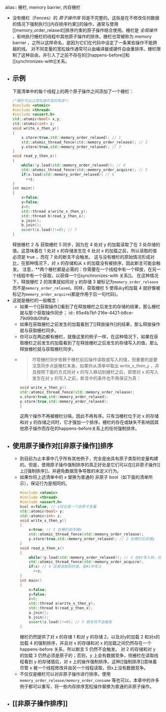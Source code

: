 alias:: 栅栏, memory barrier, 内存栅栏

- 没有栅栏（Fences）的 *原子操作库* 将是不完整的。这些是在不修改任何数据的情况下强制执行[[内存排序约束]]的操作，通常与使用[[memory_order_relaxed]]排序约束的原子操作结合使用。栅栏是 *全局操作* ，影响执行栅栏的线程中其他原子操作的排序。栅栏也常被称为 memory barrier ，之所以这样命名，是因为它们在代码中设定了一条某些操作不能跨越的线。
  对不同变量的宽松操作通常可以由编译器或硬件自由重排序。栅栏限制了这种自由，并引入了之前不存在的[[happens-before]]和[[synchronizes-with]]关系。
- ## 示例
  下面清单中的每个线程上的两个原子操作之间添加了一个栅栏：
  ``` cpp
  /*栅栏可以让宽松操作变的有序*/
  #include <atomic>
  #include <thread>
  #include <assert.h>
  std::atomic<bool> x,y;
  std::atomic<int> z;
  void write_x_then_y()
  {
      x.store(true,std::memory_order_relaxed); // 1
      std::atomic_thread_fence(std::memory_order_release); // 2
      y.store(true,std::memory_order_relaxed); // 3
  }
  void read_y_then_x()
  {
      while(!y.load(std::memory_order_relaxed)); // 4
      std::atomic_thread_fence(std::memory_order_acquire); // 5
      if(x.load(std::memory_order_relaxed)) // 6
      	++z;
  }
  int main()
  {
      x=false;
      y=false;
      z=0;
      std::thread a(write_x_then_y);
      std::thread b(read_y_then_x);
      a.join();
      b.join();
      assert(z.load()!=0); // 7
  }
  ```
  释放栅栏 2 与 获取栅栏 5 同步，因为在 4 处对 y 的加载读取了在 3 处存储的值。这意味着在 1 处对 x 的存储发生在 6 处对 x 的加载之前，所以读取的值必须是 true ，而在 7 处的断言不会触发。
  这与没有栅栏的原始情况形成对比，在那种情况下，对 x 的存储和从 x 的加载没有被排序，因此断言可能会触发。
  注意，**两个栅栏都是必需的：你需要在一个线程中有一个释放，在另一个线程中有一个获取，以获得一个[[synchronizes-with 关系]]。
  在这种情况下，释放栅栏 2 的效果就如同对 y 的存储 3 被标记为`memory_order_release`而不是`memory_order_relaxed`。同样，获取栅栏 5 使得从y的加载 4 就好像被标记为`memory_order_acquire`(都是作用于后一句代码)。
- 这就是栅栏的一般概念：
	- 如果一个[[获取操作]]看到了在释放栅栏之后发生的存储的结果，那么栅栏就与那个获取操作同步；
	  id:: 65e4b7bf-216e-4421-b8ce-79d99db0fdfa
	- 如果在获取栅栏之前发生的加载看到了[[释放操作]]的结果，那么释放操作就与获取栅栏同步。
	- 你可以在两边都有栅栏，就像这里的例子一样，在这种情况下，如果在获取栅栏之前发生的加载看到了在释放栅栏之后发生的存储写入的值，那么释放栅栏就与获取栅栏同步。
	- >尽管栅栏同步依赖于栅栏前后操作读取或写入的值，但重要的是要注意同步点是栅栏本身。如果你从清单中取出 write_x_then_y ，并且按照下面的方式将对 x 的写入移动到栅栏之后，即使对 x 的写入发生在对 y 的写入之前，断言中的条件也不再保证为真：
	  ``` cpp
	  void write_x_then_y()
	  std::atomic_thread_fence(std::memory_order_release);
	  x.store(true,std::memory_order_relaxed);
	  y.store(true,std::memory_order_relaxed);
	  }
	  ```
	  这两个操作不再被栅栏分隔，因此不再有序。只有当栅栏位于对 x 的存储和对 y 的存储之间时，它才强加一个排序。栅栏的存在或缺失不影响因其他原子操作而存在的happens-before关系上的任何强制排序。
- ## 使用原子操作对[[非原子操作]]排序
	- 到目前为止本章中几乎所有其他例子，完全是由具有原子类型的变量构建的。但是，使用原子操作强制排序的真正好处是它们可以在[[非原子操作]]上[[强制排序]]，并避免数据竞争导致的未定义行为。
	- 如果你将上述清单中的 x 替换为普通的 非原子 bool（如下面的清单所示），保证行为是相同的。
	  ``` cpp
	  #include <atomic>
	  #include <thread>
	  #include <assert.h>
	  bool x=false; // x现在是一个非原子变量
	  std::atomic<bool> y;
	  std::atomic<int> z;
	  void write_x_then_y()
	  {
	      x=true; // 1 在栅栏前存储x
	      std::atomic_thread_fence(std::memory_order_release);
	      y.store(true,std::memory_order_relaxed); // 2 在栅栏后存储y
	  }
	  void read_y_then_x()
	  {
	      while(!y.load(std::memory_order_relaxed)); // 3 在#2写入前，持续等待
	      std::atomic_thread_fence(std::memory_order_acquire);
	      if(x) // 4 这里读取到的值，是#1中写入
	      	++z;
	  }
	  int main()
	  {
	      x=false;
	      y=false;
	      z=0;
	      std::thread a(write_x_then_y);
	      std::thread b(read_y_then_x);
	      a.join();
	      b.join();
	      assert(z.load()!=0); // 5 断言将不会触发
	  }
	  ```
	  栅栏仍然提供了对 x 的存储 1 和对 y 的存储 2，以及对y的加载 2 和对x的加载 4 的强制排序，并且对 x 的存储和对 x 的加载之间仍然存在一个 happens-before 关系，所以断言 5 仍然不会触发。
	  对 2 的存储和对 y 的加载 3 仍然必须是原子的；否则，y 上会有数据竞争，但栅栏在读取线程看到 y 的存储值后，对 x 上的操作强制排序。这种[[强制排序]]意味着尽管 x 被一个线程修改并由另一个线程读取，但x上没有数据竞争。
	- 不仅仅是栅栏可以对非原子操作进行排序。使用`memory_order_release/memory_order_consume` 等也可以，本章中的许多例子都可以重写，将一些内存排序宽松操作替换为普通的非原子操作。
- ## [[非原子操作排序]]